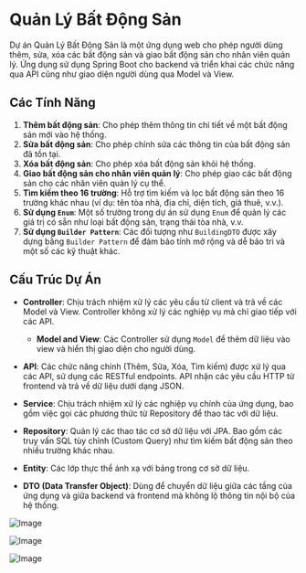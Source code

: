 # Quản Lý Bất Động Sản

Dự án Quản Lý Bất Động Sản là một ứng dụng web cho phép người dùng thêm, sửa, xóa các bất động sản và giao bất động sản cho nhân viên quản lý. Ứng dụng sử dụng Spring Boot cho backend và triển khai các chức năng qua API cũng như giao diện người dùng qua Model và View.

## Các Tính Năng

1. **Thêm bất động sản**: Cho phép thêm thông tin chi tiết về một bất động sản mới vào hệ thống.
2. **Sửa bất động sản**: Cho phép chỉnh sửa các thông tin của bất động sản đã tồn tại.
3. **Xóa bất động sản**: Cho phép xóa bất động sản khỏi hệ thống.
4. **Giao bất động sản cho nhân viên quản lý**: Cho phép giao các bất động sản cho các nhân viên quản lý cụ thể.
5. **Tìm kiếm theo 16 trường**: Hỗ trợ tìm kiếm và lọc bất động sản theo 16 trường khác nhau (ví dụ: tên tòa nhà, địa chỉ, diện tích, giá thuê, v.v.).
6. **Sử dụng `Enum`**: Một số trường trong dự án sử dụng `Enum` để quản lý các giá trị có sẵn như loại bất động sản, trạng thái tòa nhà, v.v.
7. **Sử dụng `Builder Pattern`**: Các đối tượng như `BuildingDTO` được xây dựng bằng `Builder Pattern` để đảm bảo tính mở rộng và dễ bảo trì và một số các kỹ thuật khác.

## Cấu Trúc Dự Án

- **Controller**: Chịu trách nhiệm xử lý các yêu cầu từ client và trả về các Model và View. Controller không xử lý các nghiệp vụ mà chỉ giao tiếp với các API.
  - **Model and View**: Các Controller sử dụng `Model` để thêm dữ liệu vào view và hiển thị giao diện cho người dùng.
  
- **API**: Các chức năng chính (Thêm, Sửa, Xóa, Tìm kiếm) được xử lý qua các API, sử dụng các RESTful endpoints. API nhận các yêu cầu HTTP từ frontend và trả về dữ liệu dưới dạng JSON.
  
- **Service**: Chịu trách nhiệm xử lý các nghiệp vụ chính của ứng dụng, bao gồm việc gọi các phương thức từ Repository để thao tác với dữ liệu.
  
- **Repository**: Quản lý các thao tác cơ sở dữ liệu với JPA. Bao gồm các truy vấn SQL tùy chỉnh (Custom Query) như tìm kiếm bất động sản theo nhiều trường khác nhau.
  
- **Entity**: Các lớp thực thể ánh xạ với bảng trong cơ sở dữ liệu.
  
- **DTO (Data Transfer Object)**: Dùng để chuyển dữ liệu giữa các tầng của ứng dụng và giữa backend và frontend mà không lộ thông tin nội bộ của hệ thống.

![Image](https://github.com/user-attachments/assets/ee99d004-a7bb-450a-8078-e4d27b81f910)

![Image](https://github.com/user-attachments/assets/b7e02981-b3bc-4753-9d88-76bb0538534b)

![Image](https://github.com/user-attachments/assets/f2911664-823c-43f5-b6c7-fed9c7d09d55)
